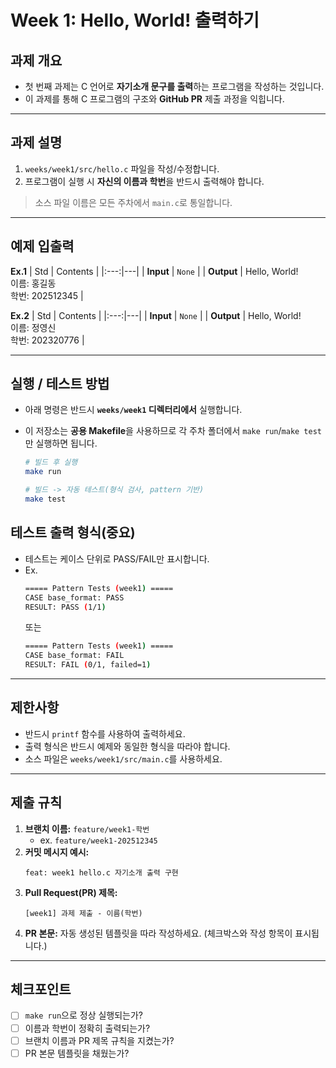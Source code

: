 # **Week 1: Hello, World! 출력하기**
## **과제 개요**
- 첫 번째 과제는 C 언어로 **자기소개 문구를 출력**하는 프로그램을 작성하는 것입니다.
- 이 과제를 통해 C 프로그램의 구조와 **GitHub PR** 제출 과정을 익힙니다.

---

## **과제 설명**
1. `weeks/week1/src/hello.c` 파일을 작성/수정합니다.
2. 프로그램이 실행 시 **자신의 이름과 학번**을 반드시 출력해야 합니다.

> 소스 파일 이름은 모든 주차에서 `main.c`로 통일합니다.

---

## **예제 입출력**

**Ex.1**
| Std | Contents |
|:---:|---|
| **Input** | `None` |
| **Output** | Hello, World! <br> 이름: 홍길동 <br> 학번: 202512345 |

**Ex.2**
| Std | Contents |
|:---:|---|
| **Input** | `None` |
| **Output** | Hello, World! <br> 이름: 정영신 <br> 학번: 202320776 |

---

## **실행 / 테스트 방법**
- 아래 명령은 반드시 **`weeks/week1` 디렉터리에서** 실행합니다.  
- 이 저장소는 **공용 Makefile**을 사용하므로 각 주차 폴더에서 `make run`/`make test`만 실행하면 됩니다.

   ```bash
   # 빌드 후 실행
   make run

   # 빌드 -> 자동 테스트(형식 검사, pattern 기반)
   make test
   ```

## **테스트 출력 형식(중요)**
- 테스트는 케이스 단위로 PASS/FAIL만 표시합니다.
- Ex.
   ```bash
   ===== Pattern Tests (week1) =====
   CASE base_format: PASS
   RESULT: PASS (1/1)
   ```
   또는
   ```bash
   ===== Pattern Tests (week1) =====
   CASE base_format: FAIL
   RESULT: FAIL (0/1, failed=1)
   ```

---

## **제한사항**
- 반드시 `printf` 함수를 사용하여 출력하세요.
- 출력 형식은 반드시 예제와 동일한 형식을 따라야 합니다.
- 소스 파일은 `weeks/week1/src/main.c`를 사용하세요.

---

## **제출 규칙**

1. **브랜치 이름:** `feature/week1-학번`
    - ex. `feature/week1-202512345`
2. **커밋 메시지 예시:**
   ```
   feat: week1 hello.c 자기소개 출력 구현
   ```
3. **Pull Request(PR) 제목:**
   ```
   [week1] 과제 제출 - 이름(학번)
   ```
4. **PR 본문:** 자동 생성된 템플릿을 따라 작성하세요.
   (체크박스와 작성 항목이 표시됩니다.)

---

## **체크포인트**
- [ ] `make run`으로 정상 실행되는가?
- [ ] 이름과 학번이 정확히 출력되는가?
- [ ] 브랜치 이름과 PR 제목 규칙을 지켰는가?
- [ ] PR 본문 템플릿을 채웠는가?
